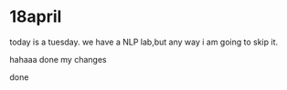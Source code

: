 # 18april
today is a tuesday.
we have a NLP lab,but any way i am going to skip it.

hahaaa
done my changes

done

